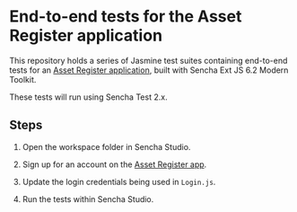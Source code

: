 # End-to-end tests for the Asset Register application

This repository holds a series of Jasmine test suites containing end-to-end tests for an 
[Asset Register application](https://se.sencha.com/AssetRegister/Login.aspx), 
built with Sencha Ext JS 6.2 Modern Toolkit.

These tests will run using Sencha Test 2.x.

## Steps

1. Open the workspace folder in Sencha Studio.

2. Sign up for an account on the [Asset Register app](https://se.sencha.com/AssetRegister/Register.aspx).

3. Update the login credentials being used in `Login.js`.

4. Run the tests within Sencha Studio.